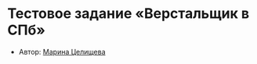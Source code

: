 # Тестовое задание «Верстальщик в СПб»

* Автор: [Марина Целищева](https://up.htmlacademy.ru/adaptive/15/user/587145)
